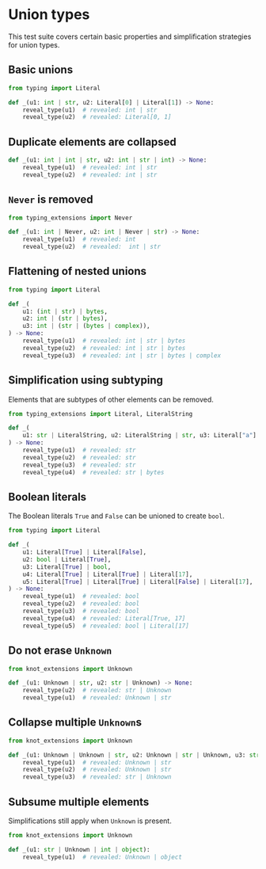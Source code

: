 # Union types

This test suite covers certain basic properties and simplification strategies for union types.

## Basic unions

```py
from typing import Literal

def _(u1: int | str, u2: Literal[0] | Literal[1]) -> None:
    reveal_type(u1)  # revealed: int | str
    reveal_type(u2)  # revealed: Literal[0, 1]
```

## Duplicate elements are collapsed

```py
def _(u1: int | int | str, u2: int | str | int) -> None:
    reveal_type(u1)  # revealed: int | str
    reveal_type(u2)  # revealed: int | str
```

## `Never` is removed

```py
from typing_extensions import Never

def _(u1: int | Never, u2: int | Never | str) -> None:
    reveal_type(u1)  # revealed: int
    reveal_type(u2)  # revealed:  int | str
```

## Flattening of nested unions

```py
from typing import Literal

def _(
    u1: (int | str) | bytes,
    u2: int | (str | bytes),
    u3: int | (str | (bytes | complex)),
) -> None:
    reveal_type(u1)  # revealed: int | str | bytes
    reveal_type(u2)  # revealed: int | str | bytes
    reveal_type(u3)  # revealed: int | str | bytes | complex
```

## Simplification using subtyping

Elements that are subtypes of other elements can be removed.

```py
from typing_extensions import Literal, LiteralString

def _(
    u1: str | LiteralString, u2: LiteralString | str, u3: Literal["a"] | str | LiteralString, u4: str | bytes | LiteralString
) -> None:
    reveal_type(u1)  # revealed: str
    reveal_type(u2)  # revealed: str
    reveal_type(u3)  # revealed: str
    reveal_type(u4)  # revealed: str | bytes
```

## Boolean literals

The Boolean literals `True` and `False` can be unioned to create `bool`.

```py
from typing import Literal

def _(
    u1: Literal[True] | Literal[False],
    u2: bool | Literal[True],
    u3: Literal[True] | bool,
    u4: Literal[True] | Literal[True] | Literal[17],
    u5: Literal[True] | Literal[True] | Literal[False] | Literal[17],
) -> None:
    reveal_type(u1)  # revealed: bool
    reveal_type(u2)  # revealed: bool
    reveal_type(u3)  # revealed: bool
    reveal_type(u4)  # revealed: Literal[True, 17]
    reveal_type(u5)  # revealed: bool | Literal[17]
```

## Do not erase `Unknown`

```py
from knot_extensions import Unknown

def _(u1: Unknown | str, u2: str | Unknown) -> None:
    reveal_type(u2)  # revealed: str | Unknown
    reveal_type(u1)  # revealed: Unknown | str
```

## Collapse multiple `Unknown`s

```py
from knot_extensions import Unknown

def _(u1: Unknown | Unknown | str, u2: Unknown | str | Unknown, u3: str | Unknown | Unknown) -> None:
    reveal_type(u1)  # revealed: Unknown | str
    reveal_type(u2)  # revealed: Unknown | str
    reveal_type(u3)  # revealed: str | Unknown
```

## Subsume multiple elements

Simplifications still apply when `Unknown` is present.

```py
from knot_extensions import Unknown

def _(u1: str | Unknown | int | object):
    reveal_type(u1)  # revealed: Unknown | object
```
